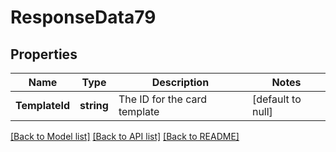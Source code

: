 # ResponseData79

## Properties
Name | Type | Description | Notes
------------ | ------------- | ------------- | -------------
**TemplateId** | **string** | The ID for the card template | [default to null]

[[Back to Model list]](../README.md#documentation-for-models) [[Back to API list]](../README.md#documentation-for-api-endpoints) [[Back to README]](../README.md)

